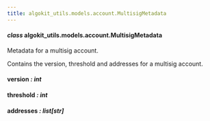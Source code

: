 ```yaml
---
title: algokit_utils.models.account.MultisigMetadata
---
```


#### _class_ algokit_utils.models.account.MultisigMetadata

Metadata for a multisig account.

Contains the version, threshold and addresses for a multisig account.

#### version _: int_

#### threshold _: int_

#### addresses _: list[str]_
